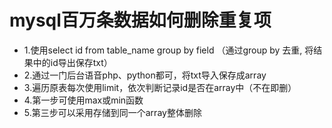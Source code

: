 # mysql百万条数据如何删除重复项

* 1.使用select id from table_name group by field （通过group by 去重, 将结果中的id导出保存txt）
* 2.通过一门后台语音php、python都可，将txt导入保存成array
* 3.遍历原表每次使用limit，依次判断记录id是否在array中（不在即删）
* 4.第一步可使用max或min函数
* 5.第三步可以采用存储到同一个array整体删除

